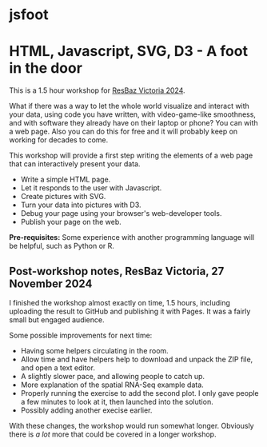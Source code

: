 # jsfoot
# HTML, Javascript, SVG, D3 - A foot in the door

This is a 1.5 hour workshop for [ResBaz Victoria 2024](https://resbaz.github.io/resbazvic2024/).

What if there was a way to let the whole world visualize and interact with your data, using code you have written, with video-game-like smoothness, and with software they already have on their laptop or phone? You can with a web page. Also you can do this for free and it will probably keep on working for decades to come.

This workshop will provide a first step writing the elements of a web page that can interactively present your data.

* Write a simple HTML page.
* Let it responds to the user with Javascript.
* Create pictures with SVG.
* Turn your data into pictures with D3.
* Debug your page using your browser's web-developer tools.
* Publish your page on the web.

**Pre-requisites:** Some experience with another programming language will be helpful, such as Python or R.


## Post-workshop notes, ResBaz Victoria, 27 November 2024

I finished the workshop almost exactly on time, 1.5 hours, including uploading the result to GitHub and publishing it with Pages. It was a fairly small but engaged audience.

Some possible improvements for next time:

* Having some helpers circulating in the room.
* Allow time and have helpers help to download and unpack the ZIP file, and open a text editor.
* A slightly slower pace, and allowing people to catch up.
* More explanation of the spatial RNA-Seq example data.
* Properly running the exercise to add the second plot. I only gave people a few minutes to look at it, then launched into the solution.
* Possibly adding another execise earlier.

With these changes, the workshop would run somewhat longer. Obviously there is *a lot* more that could be covered in a longer workshop.

